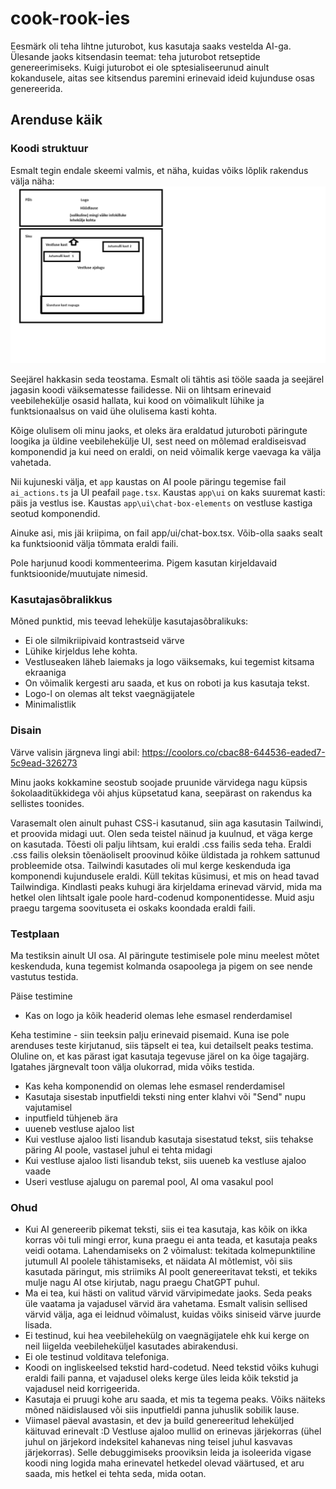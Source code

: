 # cook-rook-ies

Eesmärk oli teha lihtne juturobot, kus kasutaja saaks vestelda AI-ga. Ülesande jaoks kitsendasin teemat: teha juturobot retseptide genereerimiseks. Kuigi juturobot ei ole sptesialiseerunud ainult kokandusele, aitas see kitsendus paremini erinevaid ideid kujunduse osas genereerida.

## Arenduse käik
### Koodi struktuur
Esmalt tegin endale skeemi valmis, et näha, kuidas võiks lõplik rakendus välja näha:
![Skeem](readme_files/page_schema.png)

Seejärel hakkasin seda teostama. Esmalt oli tähtis asi tööle saada ja seejärel jagasin koodi väiksematesse failidesse. Nii on lihtsam erinevaid veebilehekülje osasid hallata, kui kood on võimalikult lühike ja funktsionaalsus on vaid ühe olulisema kasti kohta.

Kõige olulisem oli minu jaoks, et oleks ära eraldatud juturoboti päringute loogika ja üldine veebilehekülje UI, sest need on mõlemad eraldiseisvad komponendid ja kui need on eraldi, on neid võimalik kerge vaevaga ka välja vahetada.

Nii kujuneski välja, et `app` kaustas on AI poole päringu tegemise fail `ai_actions.ts` ja UI peafail `page.tsx`. Kaustas `app\ui` on kaks suuremat kasti: päis ja vestlus ise. Kaustas `app\ui\chat-box-elements` on vestluse kastiga seotud komponendid.

Ainuke asi, mis jäi kriipima, on fail app/ui/chat-box.tsx. Võib-olla saaks sealt ka funktsioonid välja tõmmata eraldi faili.

Pole harjunud koodi kommenteerima. Pigem kasutan kirjeldavaid funktsioonide/muutujate nimesid.

### Kasutajasõbralikkus

Mõned punktid, mis teevad lehekülje kasutajasõbralikuks:
*  Ei ole silmikriipivaid kontrastseid värve
*  Lühike kirjeldus lehe kohta.
*  Vestluseaken läheb laiemaks ja logo väiksemaks, kui tegemist kitsama ekraaniga
*  On võimalik kergesti aru saada, et kus on roboti ja kus kasutaja tekst.
*  Logo-l on olemas alt tekst vaegnägijatele
*  Minimalistlik

### Disain

Värve valisin järgneva lingi abil: https://coolors.co/cbac88-644536-eaded7-5c9ead-326273

Minu jaoks kokkamine seostub soojade pruunide värvidega nagu küpsis šokolaaditükkidega või ahjus küpsetatud kana, seepärast on rakendus ka sellistes toonides.

Varasemalt olen ainult puhast CSS-i kasutanud, siin aga kasutasin Tailwindi, et proovida midagi uut. Olen seda teistel näinud ja kuulnud, et väga kerge on kasutada. Tõesti oli palju lihtsam, kui eraldi .css failis seda teha. Eraldi .css failis oleksin tõenäoliselt proovinud kõike üldistada ja rohkem sattunud probleemide otsa. Tailwindi kasutades oli mul kerge keskenduda iga komponendi kujundusele eraldi. Küll tekitas küsimusi, et mis on head tavad Tailwindiga. Kindlasti peaks kuhugi ära kirjeldama erinevad värvid, mida ma hetkel olen lihtsalt igale poole hard-codenud komponentidesse. Muid asju praegu targema soovituseta ei oskaks koondada eraldi faili.

### Testplaan

Ma testiksin ainult UI osa. AI päringute testimisele pole minu meelest mõtet keskenduda, kuna tegemist kolmanda osapoolega ja pigem on see nende vastutus testida.

Päise testimine
*  Kas on logo ja kõik headerid olemas lehe esmasel renderdamisel

Keha testimine - siin teeksin palju erinevaid pisemaid. Kuna ise pole arenduses teste kirjutanud, siis täpselt ei tea, kui detailselt peaks testima. Oluline on, et kas pärast igat kasutaja tegevuse järel on ka õige tagajärg. Igatahes järgnevalt toon välja olukorrad, mida võiks testida.
*  Kas keha komponendid on olemas lehe esmasel renderdamisel
*  Kasutaja sisestab inputfieldi teksti ning enter klahvi või "Send" nupu vajutamisel
  *  inputfield tühjeneb ära
  *  uueneb vestluse ajaloo list
*  Kui vestluse ajaloo listi lisandub kasutaja sisestatud tekst, siis tehakse päring AI poole, vastasel juhul ei tehta midagi
*  Kui vestluse ajaloo listi lisandub tekst, siis uueneb ka vestluse ajaloo vaade
*  Useri vestluse ajalugu on paremal pool, AI oma vasakul pool


### Ohud

*  Kui AI genereerib pikemat teksti, siis ei tea kasutaja, kas kõik on ikka korras või tuli mingi error, kuna praegu ei anta teada, et kasutaja peaks veidi ootama. Lahendamiseks on 2 võimalust: tekitada kolmepunktiline jutumull AI poolele tähistamiseks, et näidata AI mõtlemist, või siis kasutada päringut, mis striimiks AI poolt genereeritavat teksti, et tekiks mulje nagu AI otse kirjutab, nagu praegu ChatGPT puhul.
*  Ma ei tea, kui hästi on valitud värvid värvipimedate jaoks. Seda peaks üle vaatama ja vajadusel värvid ära vahetama. Esmalt valisin sellised värvid välja, aga ei leidnud võimalust, kuidas võiks siniseid värve juurde lisada. 
*  Ei testinud, kui hea veebilehekülg on vaegnägijatele ehk kui kerge on neil liigelda veebileheküljel kasutades abirakendusi.
*  Ei ole testinud volditava telefoniga.
*  Koodi on ingliskeelsed tekstid hard-codetud. Need tekstid võiks kuhugi eraldi faili panna, et vajadusel oleks kerge üles leida kõik tekstid ja vajadusel neid korrigeerida.
*  Kasutaja ei pruugi kohe aru saada, et mis ta tegema peaks. Võiks näiteks mõned näidislaused või siis inputfieldi panna juhuslik sobilik lause.
*  Viimasel päeval avastasin, et dev ja build genereeritud leheküljed käituvad erinevalt :D Vestluse ajaloo mullid on erinevas järjekorras (ühel juhul on järjekord indeksitel kahanevas ning teisel juhul kasvavas järjekorras). Selle debuggimiseks prooviksin leida ja isoleerida vigase koodi ning logida maha erinevatel hetkedel olevad väärtused, et aru saada, mis hetkel ei tehta seda, mida ootan.
